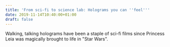 ```yaml
---
title: 'From sci-fi to science lab: Holograms you can ''feel'''
date: 2019-11-14T10:40:00+01:00
draft: false
---
```


Walking, talking holograms have been a staple of sci-fi films since Princess Leia was magically brought to life in "Star Wars".